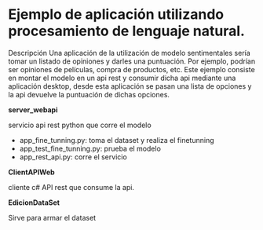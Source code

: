# Ejemplo de aplicación utilizando procesamiento de lenguaje natural.

Descripción
Una aplicación de la utilización de modelo sentimentales sería tomar un listado de opiniones y darles una puntuación. Por ejemplo, podrían ser opiniones de películas, compra de productos, etc.
Este ejemplo consiste en montar el modelo en un api rest y consumir dicha api mediante una aplicación desktop, desde esta aplicación se pasan una lista de opciones y la api devuelve la puntuación de dichas opciones.

**server_webapi** 

servicio api rest python que corre el modelo<br/>
* app_fine_tunning.py: toma el dataset y realiza el finetunning
* app_test_fine_tunning.py: prueba el modelo
* app_rest_api.py: corre el servicio

**ClientAPIWeb**

cliente c#  API rest que consume la api.<br/>

**EdicionDataSet**

Sirve para armar el dataset



